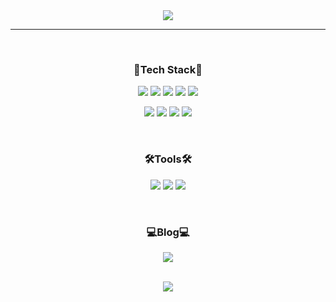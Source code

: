 <!--타이틀-->
<div align="center">
  <img src="https://capsule-render.vercel.app/api?type=venom&color=gradient&height=200&section=header&text=heesu%20Jang&fontSize=50"/>
</div>

----

<br>
<!--내용부분-->
<h3 align="center">🚀Tech Stack🚀</h3>
<p align="center">
  <img src="https://img.shields.io/badge/HTML5-E34F26?style=for-the-badge&logo=HTML5&logoColor=ffffff"/>
  <img src="https://img.shields.io/badge/CSS3-1572B6?style=for-the-badge&logo=CSS3&logoColor=ffffff"/>
  <img src="https://img.shields.io/badge/TYPESCRIPT-3178C6?style=for-the-badge&logo=typescript&logoColor=ffffff"/>
  <img src="https://img.shields.io/badge/JAVASCRIPT-F7DF1E?style=for-the-badge&logo=Javascript&logoColor=000000"/>
  <img src="https://img.shields.io/badge/REACT-61DAFB?style=for-the-badge&logo=React&logoColor=000000"/>
</p>
<p align="center">
  <img src="https://img.shields.io/badge/NextJS-000000?style=for-the-badge&logo=Next.js&logoColor=ffffff"/>
  <img src="https://img.shields.io/badge/TailwindCss-06B6D4?style=for-the-badge&logo=TailwindCSS&logoColor=ffffff"/>
  <img src="https://img.shields.io/badge/STYLEDCOMPONENTS-DB7093?style=for-the-badge&logo=styled-components&logoColor=ffffff"/>
  <img src="https://img.shields.io/badge/SASS-CC6699?style=for-the-badge&logo=Sass&logoColor=ffffff"/>
</p>
<br/>
<h3 align="center">🛠️Tools🛠️</h3>
<p align="center">
  <img src="https://img.shields.io/badge/FIGMA-F24E1E?style=for-the-badge&logo=FIGMA&logoColor=ffffff"/>
  <img src="https://img.shields.io/badge/SLACK-4A154B?style=for-the-badge&logo=SLACK&logoColor=ffffff"/>
  <img src="https://img.shields.io/badge/NOTION-000000?style=for-the-badge&logo=NOTION&logoColor=ffffff"/>
</p>
<br/>
<h3 align="center">💻Blog💻</h3>
<p align="center">
  <img src="https://img.shields.io/badge/VELOG-20C997?style=for-the-badge&logo=velog&logoColor=ffffff"/>
</p>
<br>
<div align="center">
  <img src="https://github-readme-stats.vercel.app/api?username=heesu52&show_icons=true&theme=vue"/></a>
</div>

